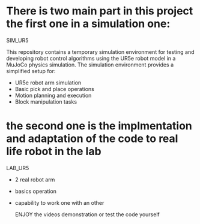 # There is two main part in this project the first one in a simulation one:
SIM_UR5

This repository contains a temporary simulation environment for testing and developing robot control algorithms using the UR5e robot model in a MuJoCo physics simulation.
The simulation environment provides a simplified setup for:
- UR5e robot arm simulation
- Basic pick and place operations
- Motion planning and execution
- Block manipulation tasks


# the second one is the implmentation and adaptation of the code to real life robot in the lab 
LAB_UR5
- 2 real robot arm
- basics operation
- capability to work one with an other

  ENJOY the videos demonstration or test the code yourself 
